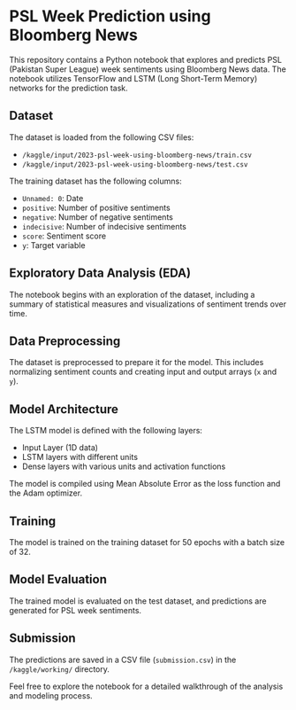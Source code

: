 # PSL Week Prediction using Bloomberg News

This repository contains a Python notebook that explores and predicts PSL (Pakistan Super League) week sentiments using Bloomberg News data. The notebook utilizes TensorFlow and LSTM (Long Short-Term Memory) networks for the prediction task.

## Dataset
The dataset is loaded from the following CSV files:
- `/kaggle/input/2023-psl-week-using-bloomberg-news/train.csv`
- `/kaggle/input/2023-psl-week-using-bloomberg-news/test.csv`

The training dataset has the following columns:
- `Unnamed: 0`: Date
- `positive`: Number of positive sentiments
- `negative`: Number of negative sentiments
- `indecisive`: Number of indecisive sentiments
- `score`: Sentiment score
- `y`: Target variable

## Exploratory Data Analysis (EDA)

The notebook begins with an exploration of the dataset, including a summary of statistical measures and visualizations of sentiment trends over time.

## Data Preprocessing

The dataset is preprocessed to prepare it for the model. This includes normalizing sentiment counts and creating input and output arrays (`x` and `y`).

## Model Architecture

The LSTM model is defined with the following layers:
- Input Layer (1D data)
- LSTM layers with different units
- Dense layers with various units and activation functions

The model is compiled using Mean Absolute Error as the loss function and the Adam optimizer.

## Training

The model is trained on the training dataset for 50 epochs with a batch size of 32.

## Model Evaluation

The trained model is evaluated on the test dataset, and predictions are generated for PSL week sentiments.

## Submission

The predictions are saved in a CSV file (`submission.csv`) in the `/kaggle/working/` directory.

Feel free to explore the notebook for a detailed walkthrough of the analysis and modeling process.
